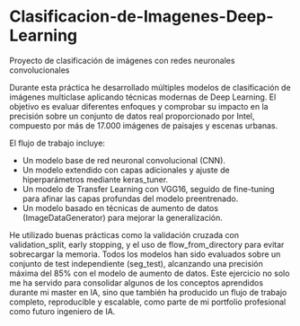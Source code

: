 # Clasificacion-de-Imagenes-Deep-Learning
Proyecto de clasificación de imágenes con redes neuronales convolucionales

Durante esta práctica he desarrollado múltiples modelos de clasificación de imágenes multiclase aplicando técnicas modernas de Deep Learning. El objetivo es evaluar diferentes enfoques y comprobar su impacto en la precisión sobre un conjunto de datos real proporcionado por Intel, compuesto por más de 17.000 imágenes de paisajes y escenas urbanas.

El flujo de trabajo incluye:
* Un modelo base de red neuronal convolucional (CNN).
* Un modelo extendido con capas adicionales y ajuste de hiperparámetros mediante keras_tuner.
* Un modelo de Transfer Learning con VGG16, seguido de fine-tuning para afinar las capas profundas del modelo preentrenado.
* Un modelo basado en técnicas de aumento de datos (ImageDataGenerator) para mejorar la generalización.

  
He utilizado buenas prácticas como la validación cruzada con validation_split, early stopping, y el uso de flow_from_directory para evitar sobrecargar la memoria. 
Todos los modelos han sido evaluados sobre un conjunto de test independiente (seg_test), alcanzando una precisión máxima del 85% con el modelo de aumento de datos.
Este ejercicio no solo me ha servido para consolidar algunos de los conceptos aprendidos durante mi master en IA, sino que también ha producido un flujo de trabajo completo, reproducible y escalable, como parte de mi portfolio profesional como futuro ingeniero de IA.
